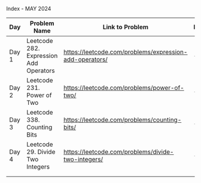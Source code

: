 Index - MAY 2024

| Day    | Problem Name                                             | Link to Problem                                                                   | Notes |
| ------- | ---------------------------------------------------- | --------------------------------------------------------------------  | ------  |
| Day 1 | Leetcode 282. Expression Add Operators    | https://leetcode.com/problems/expression-add-operators/  | -         |
| Day 2 | Leetcode 231. Power of Two             | https://leetcode.com/problems/power-of-two/             | -     |
| Day 3 | Leetcode 338. Counting Bits            | https://leetcode.com/problems/counting-bits/            | -     |
| Day 4 | Leetcode 29. Divide Two Integers       | https://leetcode.com/problems/divide-two-integers/      | -     |
|            |                                                                      |                                                                                              |           |
|            |                                                                      |                                                                                              |           |
